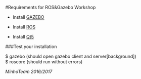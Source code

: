 #Requirements for ROS&Gazebo Workshop

* Install
[GAZEBO](https://github.com/minhoteam-msl/minho-team-installations/blob/master/gazebo-installation-guide.md)   

* Install
[ROS](https://github.com/minhoteam-msl/minho-team-installations/blob/master/ros-installation-guide.md)   

* Install
[Qt5](https://github.com/minhoteam-msl/minho-team-installations/blob/master/qt-installation-guide.md)  

###Test your installation

$ gazebo (should open gazebo client and server[background])    
$ roscore (should run without errors)

*MinhoTeam 2016/2017*
